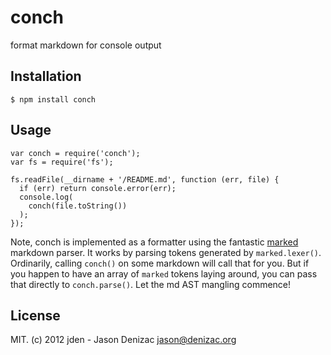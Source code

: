 # conch
format markdown for console output

## Installation

    $ npm install conch

## Usage

    var conch = require('conch');
    var fs = require('fs');

    fs.readFile(__dirname + '/README.md', function (err, file) {
      if (err) return console.error(err);
      console.log(
        conch(file.toString())
      );
    });

Note, conch is implemented as a formatter using the fantastic [marked](http://npm.im/marked) markdown parser. It works by parsing tokens generated by `marked.lexer()`. Ordinarily, calling `conch()` on some markdown will call that for you. But if you happen to have an array of `marked` tokens laying around, you can pass that directly to `conch.parse()`. Let the md AST mangling commence!

## License
MIT. (c) 2012 jden - Jason Denizac <jason@denizac.org>